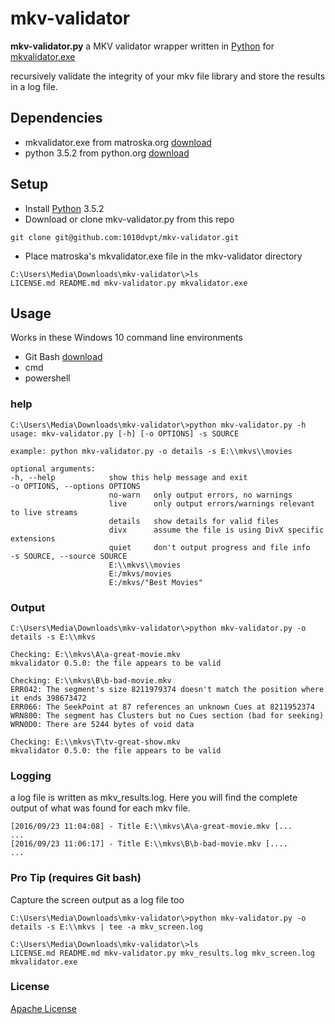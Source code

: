 # mkv-validator

**mkv-validator.py** a MKV validator wrapper written in [Python](https://www.python.org/downloads/) for [mkvalidator.exe](https://www.matroska.org/downloads/mkvalidator.html)

recursively validate the integrity of your mkv file library and store the results in a log file.

## Dependencies
- mkvalidator.exe from matroska.org [download](https://www.matroska.org/downloads/mkvalidator.html)
- python 3.5.2 from python.org [download](https://www.python.org/downloads/)

## Setup
- Install [Python](https://www.python.org/downloads/) 3.5.2
- Download or clone mkv-validator.py from this repo
```
git clone git@github.com:1010dvpt/mkv-validator.git
```
- Place matroska's mkvalidator.exe file in the mkv-validator directory
```
C:\Users\Media\Downloads\mkv-validator\>ls
LICENSE.md README.md mkv-validator.py mkvalidator.exe
```
## Usage
Works in these Windows 10 command line environments
- Git Bash [download](https://git-for-windows.github.io/)
- cmd
- powershell

### help
```
C:\Users\Media\Downloads\mkv-validator\>python mkv-validator.py -h
usage: mkv-validator.py [-h] [-o OPTIONS] -s SOURCE

example: python mkv-validator.py -o details -s E:\\mkvs\\movies

optional arguments:
-h, --help            show this help message and exit
-o OPTIONS, --options OPTIONS
                      no-warn   only output errors, no warnings
                      live      only output errors/warnings relevant to live streams
                      details   show details for valid files
                      divx      assume the file is using DivX specific extensions
                      quiet     don't output progress and file info
-s SOURCE, --source SOURCE
                      E:\\mkvs\\movies
                      E:/mkvs/movies
                      E:/mkvs/"Best Movies"
```
### Output
```
C:\Users\Media\Downloads\mkv-validator\>python mkv-validator.py -o details -s E:\\mkvs

Checking: E:\\mkvs\A\a-great-movie.mkv
mkvalidator 0.5.0: the file appears to be valid

Checking: E:\\mkvs\B\b-bad-movie.mkv
ERR042: The segment's size 8211979374 doesn't match the position where it ends 398673472
ERR066: The SeekPoint at 87 references an unknown Cues at 8211952374
WRN800: The segment has Clusters but no Cues section (bad for seeking)
WRN0D0: There are 5244 bytes of void data

Checking: E:\\mkvs\T\tv-great-show.mkv
mkvalidator 0.5.0: the file appears to be valid
```
### Logging
a log file is written as mkv_results.log.  Here you will find the complete output of what was found for each mkv file.
```
[2016/09/23 11:04:08] - Title E:\\mkvs\A\a-great-movie.mkv [...
...
[2016/09/23 11:06:17] - Title E:\\mkvs\B\b-bad-movie.mkv [....
...
```
### Pro Tip (requires Git bash)
Capture the screen output as a log file too
```
C:\Users\Media\Downloads\mkv-validator\>python mkv-validator.py -o details -s E:\\mkvs | tee -a mkv_screen.log
```
```
C:\Users\Media\Downloads\mkv-validator\>ls
LICENSE.md README.md mkv-validator.py mkv_results.log mkv_screen.log mkvalidator.exe
```
### License
[Apache License](http://apache.org/licenses/LICENSE-2.0.html)
